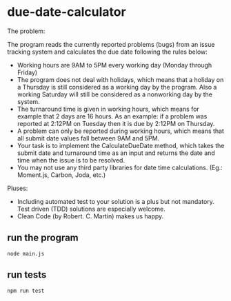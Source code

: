 # due-date-calculator

The problem: 

The program reads the currently reported problems (bugs) from an issue tracking system and calculates the due date following the rules below: 
- Working hours are 9AM to 5PM every working day (Monday through Friday) 
- The program does not deal with holidays, which means that a holiday on a Thursday is still considered as a working day by the program. Also a working Saturday will still be considered as a nonworking day by the system. 
- The turnaround time is given in working hours, which means for example that 2 days are 16 hours. As an example: if a problem was reported at 2:12PM on Tuesday then it is due by 2:12PM on Thursday. 
- A problem can only be reported during working hours, which means that all submit date values fall between 9AM and 5PM. 
- Your task is to implement the CalculateDueDate method, which takes the submit date and turnaround time as an input and returns the date and time when the issue is to be resolved. 
- You may not use any third party libraries for date time calculations. (Eg.: Moment.js, Carbon, Joda, etc.)

Pluses:

- Including automated test to your solution is a plus but not mandatory. Test driven (TDD) solutions are especially welcome.
- Clean Code (by Robert. C. Martin) makes us happy.

## run the program

``` node main.js ```

## run tests

``` npm run test ```
